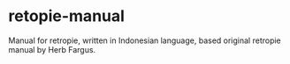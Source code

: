 # retopie-manual
Manual for retropie, written in Indonesian language, based original retropie manual by Herb Fargus.
